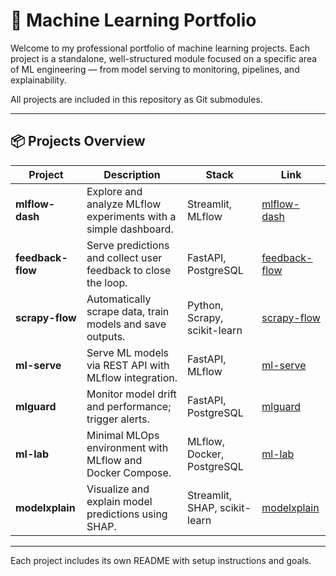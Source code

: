# 🧠 Machine Learning Portfolio

Welcome to my professional portfolio of machine learning projects. Each project is a standalone, well-structured module focused on a specific area of ML engineering — from model serving to monitoring, pipelines, and explainability.

All projects are included in this repository as Git submodules.

---

## 📦 Projects Overview

| Project | Description | Stack | Link |
|---------|-------------|-------|------|
| **mlflow-dash** | Explore and analyze MLflow experiments with a simple dashboard. | Streamlit, MLflow | [mlflow-dash](./mlflow-dash) |
| **feedback-flow** | Serve predictions and collect user feedback to close the loop. | FastAPI, PostgreSQL | [feedback-flow](./feedback-flow) |
| **scrapy-flow** | Automatically scrape data, train models and save outputs. | Python, Scrapy, scikit-learn | [scrapy-flow](./scrapy-flowr) |
| **ml-serve** | Serve ML models via REST API with MLflow integration. | FastAPI, MLflow | [ml-serve](./ml-serve) |
| **mlguard** | Monitor model drift and performance; trigger alerts. | FastAPI, PostgreSQL | [mlguard](./mlguard) |
| **ml-lab** | Minimal MLOps environment with MLflow and Docker Compose. | MLflow, Docker, PostgreSQL | [ml-lab](./ml-lab) |
| **modelxplain** | Visualize and explain model predictions using SHAP. | Streamlit, SHAP, scikit-learn | [modelxplain](./modelxplain) |

---

Each project includes its own README with setup instructions and goals.
